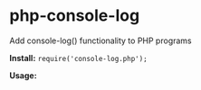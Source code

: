 # php-console-log
Add console-log() functionality to PHP programs

**Install:**
`require('console-log.php');`

**Usage:**
<?php console_log($var); ?>


